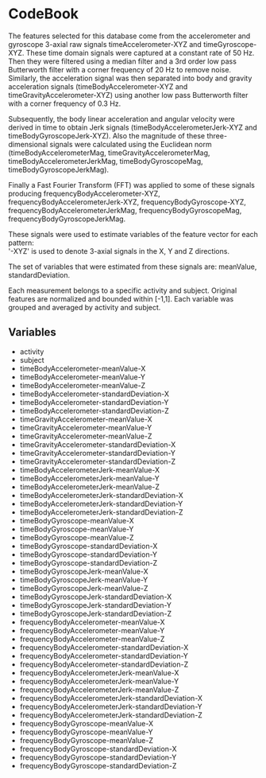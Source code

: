 # CodeBook

The features selected for this database come from the accelerometer and gyroscope 3-axial raw signals timeAccelerometer-XYZ and timeGyroscope-XYZ. These time domain signals were captured at a constant rate of 50 Hz. Then they were filtered using a median filter and a 3rd order low pass Butterworth filter with a corner frequency of 20 Hz to remove noise. Similarly, the acceleration signal was then separated into body and gravity acceleration signals (timeBodyAccelerometer-XYZ and timeGravityAccelerometer-XYZ) using another low pass Butterworth filter with a corner frequency of 0.3 Hz. 

Subsequently, the body linear acceleration and angular velocity were derived in time to obtain Jerk signals (timeBodyAccelerometerJerk-XYZ and timeBodyGyroscopeJerk-XYZ). Also the magnitude of these three-dimensional signals were calculated using the Euclidean norm (timeBodyAccelerometerMag, timeGravityAccelerometerMag, timeBodyAccelerometerJerkMag, timeBodyGyroscopeMag, timeBodyGyroscopeJerkMag). 

Finally a Fast Fourier Transform (FFT) was applied to some of these signals producing frequencyBodyAccelerometer-XYZ, frequencyBodyAccelerometerJerk-XYZ, frequencyBodyGyroscope-XYZ, frequencyBodyAccelerometerJerkMag, frequencyBodyGyroscopeMag, frequencyBodyGyroscopeJerkMag.

These signals were used to estimate variables of the feature vector for each pattern:  
'-XYZ' is used to denote 3-axial signals in the X, Y and Z directions.

The set of variables that were estimated from these signals are: meanValue, standardDeviation.

Each measurement belongs to a specific activity and subject. Original features are normalized and bounded within [-1,1]. Each variable was grouped and averaged by activity and subject.

## Variables
- activity
- subject
- timeBodyAccelerometer-meanValue-X
- timeBodyAccelerometer-meanValue-Y
- timeBodyAccelerometer-meanValue-Z
- timeBodyAccelerometer-standardDeviation-X
- timeBodyAccelerometer-standardDeviation-Y
- timeBodyAccelerometer-standardDeviation-Z
- timeGravityAccelerometer-meanValue-X
- timeGravityAccelerometer-meanValue-Y
- timeGravityAccelerometer-meanValue-Z
- timeGravityAccelerometer-standardDeviation-X
- timeGravityAccelerometer-standardDeviation-Y
- timeGravityAccelerometer-standardDeviation-Z
- timeBodyAccelerometerJerk-meanValue-X
- timeBodyAccelerometerJerk-meanValue-Y
- timeBodyAccelerometerJerk-meanValue-Z
- timeBodyAccelerometerJerk-standardDeviation-X
- timeBodyAccelerometerJerk-standardDeviation-Y
- timeBodyAccelerometerJerk-standardDeviation-Z
- timeBodyGyroscope-meanValue-X
- timeBodyGyroscope-meanValue-Y
- timeBodyGyroscope-meanValue-Z
- timeBodyGyroscope-standardDeviation-X
- timeBodyGyroscope-standardDeviation-Y
- timeBodyGyroscope-standardDeviation-Z
- timeBodyGyroscopeJerk-meanValue-X
- timeBodyGyroscopeJerk-meanValue-Y
- timeBodyGyroscopeJerk-meanValue-Z
- timeBodyGyroscopeJerk-standardDeviation-X
- timeBodyGyroscopeJerk-standardDeviation-Y
- timeBodyGyroscopeJerk-standardDeviation-Z
- frequencyBodyAccelerometer-meanValue-X
- frequencyBodyAccelerometer-meanValue-Y
- frequencyBodyAccelerometer-meanValue-Z
- frequencyBodyAccelerometer-standardDeviation-X
- frequencyBodyAccelerometer-standardDeviation-Y
- frequencyBodyAccelerometer-standardDeviation-Z
- frequencyBodyAccelerometerJerk-meanValue-X
- frequencyBodyAccelerometerJerk-meanValue-Y
- frequencyBodyAccelerometerJerk-meanValue-Z
- frequencyBodyAccelerometerJerk-standardDeviation-X
- frequencyBodyAccelerometerJerk-standardDeviation-Y
- frequencyBodyAccelerometerJerk-standardDeviation-Z
- frequencyBodyGyroscope-meanValue-X
- frequencyBodyGyroscope-meanValue-Y
- frequencyBodyGyroscope-meanValue-Z
- frequencyBodyGyroscope-standardDeviation-X
- frequencyBodyGyroscope-standardDeviation-Y
- frequencyBodyGyroscope-standardDeviation-Z